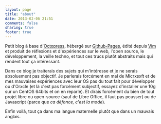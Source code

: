 ```yaml
---
layout: page
title: "about"
date: 2013-02-06 21:51
comments: false
sharing: true
footer: true
---
```


Petit blog à base d'[Octopress](http://octopress.org), hébergé sur [Github-Pages](http://pages.github.com/), édité depuis [Vim](http://www.vim.org/) et produit de réflexions et d'expériences sur le web, l'open source, le développement, la veille techno, et tout ces trucs plutôt abstraits mais qui rendent tout ça intéressant. 

Dans ce blog je traiterais des sujets qui m'intéresse et je ne serais absoluement pas objectif. Je parlerais forcément en mal de Micrxsxft et de mes mauvaises expériences avec leur OS pas du tout fait pour développer ou d'Orxcle (et là c'est pas forcément subjectif, essayez d'installer une 10g sur un CentOS 64bits et on en reparle). Et dirais forcément du bien de tout projet libre ou open-source (sauf de Libre Office, il faut pas pousser) ou de Javascript (parce que _ca défonce, c'est la mode_).

Enfin voilà, tout ça dans ma langue maternelle plutôt que dans un mauvais anglais. 

